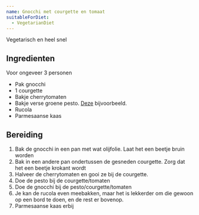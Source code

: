 ```yaml
---
name: Gnocchi met courgette en tomaat
suitableForDiet:
  - VegetarianDiet
---
```


Vegetarisch en heel snel

## Ingredienten

Voor ongeveer 3 personen

- Pak gnocchi
- 1 courgette
- Bakje cherrytomaten
- Bakje verse groene pesto. [Deze](https://www.ah.nl/producten2/product/wi160917/ah-verse-pesto-groen) bijvoorbeeld.
- Rucola
- Parmesaanse kaas

## Bereiding

1. Bak de gnocchi in een pan met wat olijfolie. Laat het een beetje bruin worden
2. Bak in een andere pan ondertussen de gesneden courgette. Zorg dat het een beetje krokant wordt
3. Halveer de cherrytomaten en gooi ze bij de courgette.
4. Doe de pesto bij de courgette/tomaten
5. Doe de gnocchi bij de pesto/courgette/tomaten
6. Je kan de rucola even meebakken, maar het is lekkerder om die gewoon op een bord te doen, en de rest er bovenop.
7. Parmesaanse kaas erbij
